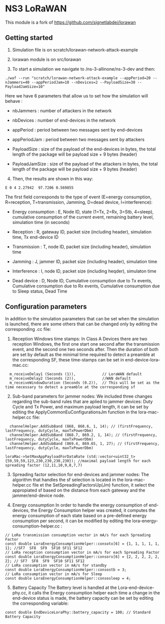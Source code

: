 # NS3 LoRaWAN

This module is a fork of https://github.com/signetlabdei/lorawan 

## Getting started

1. Simulation file is on scratch/lorawan-network-attack-example
2. lorawan module is on src/lorawan

3. To start a simulation we navigate to /ns-3-allinone/ns-3-dev and then:
```
./waf --run "scratch/lorawan-network-attack-example --appPeriod=20 --nJammers=40 --appPeriodJam=10 --nDevices=2 --PayloadSize=30 --PayloadJamSize=10"
```
Here we have 6 parameters that allow us to set how the simulation will behave :

   - nbJammers : number of attackers in the network

   - nbDevices : number of end-devices in the network

   - appPeriod : period between two messages sent by end-devices

   - appPeriodJam : period between two messages sent by attackers

   - PayloadSize : size of the payload of the end-devices in bytes, the total length of the package will be payload size + 9 bytes (header)

   - PayloadJamSize : size of the payload of the attackers in bytes, the total length of the package will be payload size + 9 bytes (header)

4. Then, the results are shown in this way:
```
E 0 4 2.27942  97.7206 0.569855
```
The first field corresponds to the type of event (E=energy consumption, R=reception, T=transmission, Jamming, D=dead device, I=interference):

   - Energy consumption : E, Node ID, state (1=Tx, 2=Rx, 3=Stb, 4=sleep), cumulative consumption of the current event, remaining battery level, simulation time (in seconds)

   - Reception : R, gateway ID, packet size (including header), simulation time, Tx end-device ID

   - Transmission : T, node ID, packet size (including header), simulation time

   - Jamming : J, jammer ID, packet size (including header), simulation time

   - Interference : I, node ID, packet size (including heqder), simulaton time

   - Dead device : D, Node ID, Cumulative consumption due to Tx events, Cumulative consumption due to Rx events, Cumulative consumption due to Sleep status, Dead Time

## Configuration parameters

In addition to the simulation parameters that can be set when the simulation is launched, there are some others that can be changed only by editing the corresponding .cc file:

1. Reception Windows time stamps: In Class A Devices there are two reception Windows, the first one start one second after the transmission event, and the second one two seconds after. Then the duration of both are set by default as the minimal time required to detect a preamble at the corresponding SF, these time-stamps can be set in end-device-lora-mac.cc:
``` 
  m_receiveDelay1 (Seconds (1)),            // LoraWAN default
  m_receiveDelay2 (Seconds (2)),            //WAN default
  m_receiveWindowDuration (Seconds (0.2)),  // This will be set as the time necessary to detect a preamble at the corresponding sf
```

2. Sub-band parameters for jammer nodes: We included three changes regarding the sub-band rules that are aplied to jammer devices: Duty Cycle and Tx Power, and maximum payload length, it can be set by editing the ApplyCommonEuConfigurationsJm function in the lora-mac-helper.cc file:
``` 
  channelHelper.AddSubBand (868, 868.6, 1, 14); // (firstFrequency, lastFrequency, dutyCycle, maxTxPowerDbm)
  channelHelper.AddSubBand (868.7, 869.2, 1, 14); // (firstFrequency, lastFrequency, dutyCycle, maxTxPowerDbm)
  channelHelper.AddSubBand (869.4, 869.65, 1, 27); // (firstFrequency, lastFrequency, dutyCycle, maxTxPowerDbm)
```
```
loraMac->SetMaxAppPayloadForDataRate (std::vector<uint32_t> {59,59,59,123,230,230,230,230}); //maximal payload length for each spreading factor (12,11,10,9,8,7,7)
```

3. Spreading factor selection for end-devices and jammer nodes: 
The algorithm that handles the sf selection is located in the lora-mac-helper.cc file et the SetSpreadingFactorsUp(Jm) function, it select the appropiated sf based on the distance from each gateway and the jammer/end-device node.

4. Energy consumption
In order to handle the energy consumption of end-devices, the Energy Consumption helper was created, it computes the energy consumption of each state based on a pre-defined energy consumption per second, it can be modified by editing the lora-energy-consumption-helper.cc :
``` 
// LoRa transmission consumption vector in mA/s for each Spreading Factor
const double LoraEnergyConsumptionHelper::consotx[6] = {1, 1, 1, 1, 1, 1}; //SF7  SF8  SF9  SF10 SF11 SF12
// LoRa reception consumption vector in mA/s for each Spreading Factor
const double LoraEnergyConsumptionHelper::consorx[6] = {2, 2, 2, 2, 2, 2}; // SF7  SF8  SF9  SF10 SF11 SF12
// LoRa consumption vector in mA/s for standby
const double LoraEnergyConsumptionHelper::consostb = 3;
// LoRa consumption vector in mA/s for Sleep
const double LoraEnergyConsumptionHelper::consosleep = 4;
```

5. Battery Capacity
The Battery level is handled at the Lora-end-device-phy.cc, it calls the Energy consumption helper each time a change in the end-device status is made, the battery capacity can be set by editing the corresponding variable:
```
const double EndDeviceLoraPhy::battery_capacity = 100; // Standard Battery Capacity
```

